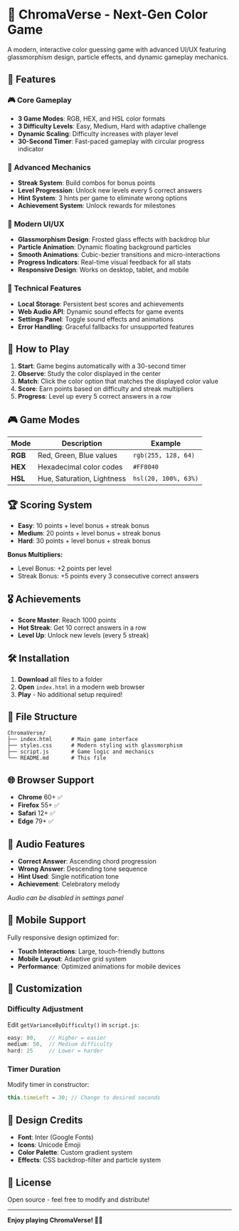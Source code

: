 # 🎨 ChromaVerse - Next-Gen Color Game

A modern, interactive color guessing game with advanced UI/UX featuring glassmorphism design, particle effects, and dynamic gameplay mechanics.

## 🚀 Features

### 🎮 **Core Gameplay**
- **3 Game Modes**: RGB, HEX, and HSL color formats
- **3 Difficulty Levels**: Easy, Medium, Hard with adaptive challenge
- **Dynamic Scaling**: Difficulty increases with player level
- **30-Second Timer**: Fast-paced gameplay with circular progress indicator

### 🎯 **Advanced Mechanics**
- **Streak System**: Build combos for bonus points
- **Level Progression**: Unlock new levels every 5 correct answers
- **Hint System**: 3 hints per game to eliminate wrong options
- **Achievement System**: Unlock rewards for milestones

### 🎨 **Modern UI/UX**
- **Glassmorphism Design**: Frosted glass effects with backdrop blur
- **Particle Animation**: Dynamic floating background particles
- **Smooth Animations**: Cubic-bezier transitions and micro-interactions
- **Progress Indicators**: Real-time visual feedback for all stats
- **Responsive Design**: Works on desktop, tablet, and mobile

### 🔧 **Technical Features**
- **Local Storage**: Persistent best scores and achievements
- **Web Audio API**: Dynamic sound effects for game events
- **Settings Panel**: Toggle sound effects and animations
- **Error Handling**: Graceful fallbacks for unsupported features

## 🎯 How to Play

1. **Start**: Game begins automatically with a 30-second timer
2. **Observe**: Study the color displayed in the center
3. **Match**: Click the color option that matches the displayed color value
4. **Score**: Earn points based on difficulty and streak multipliers
5. **Progress**: Level up every 5 correct answers in a row

## 🎮 Game Modes

| Mode | Description | Example |
|------|-------------|---------|
| **RGB** | Red, Green, Blue values | `rgb(255, 128, 64)` |
| **HEX** | Hexadecimal color codes | `#FF8040` |
| **HSL** | Hue, Saturation, Lightness | `hsl(20, 100%, 63%)` |

## 🏆 Scoring System

- **Easy**: 10 points + level bonus + streak bonus
- **Medium**: 20 points + level bonus + streak bonus
- **Hard**: 30 points + level bonus + streak bonus

**Bonus Multipliers:**
- Level Bonus: +2 points per level
- Streak Bonus: +5 points every 3 consecutive correct answers

## 🎖️ Achievements

- **Score Master**: Reach 1000 points
- **Hot Streak**: Get 10 correct answers in a row
- **Level Up**: Unlock new levels (every 5 streak)

## 🛠️ Installation

1. **Download** all files to a folder
2. **Open** `index.html` in a modern web browser
3. **Play** - No additional setup required!

## 📁 File Structure

```
ChromaVerse/
├── index.html      # Main game interface
├── styles.css      # Modern styling with glassmorphism
├── script.js       # Game logic and mechanics
└── README.md       # This file
```

## 🌐 Browser Support

- **Chrome** 60+ ✅
- **Firefox** 55+ ✅
- **Safari** 12+ ✅
- **Edge** 79+ ✅

## 🎵 Audio Features

- **Correct Answer**: Ascending chord progression
- **Wrong Answer**: Descending tone sequence
- **Hint Used**: Single notification tone
- **Achievement**: Celebratory melody

*Audio can be disabled in settings panel*

## 📱 Mobile Support

Fully responsive design optimized for:
- **Touch Interactions**: Large, touch-friendly buttons
- **Mobile Layout**: Adaptive grid system
- **Performance**: Optimized animations for mobile devices

## 🔧 Customization

### Difficulty Adjustment
Edit `getVarianceByDifficulty()` in `script.js`:
```javascript
easy: 80,    // Higher = easier
medium: 50,  // Medium difficulty
hard: 25     // Lower = harder
```

### Timer Duration
Modify timer in constructor:
```javascript
this.timeLeft = 30; // Change to desired seconds
```

## 🎨 Design Credits

- **Font**: Inter (Google Fonts)
- **Icons**: Unicode Emoji
- **Color Palette**: Custom gradient system
- **Effects**: CSS backdrop-filter and particle system

## 📄 License

Open source - feel free to modify and distribute!

---

**Enjoy playing ChromaVerse! 🎨✨**